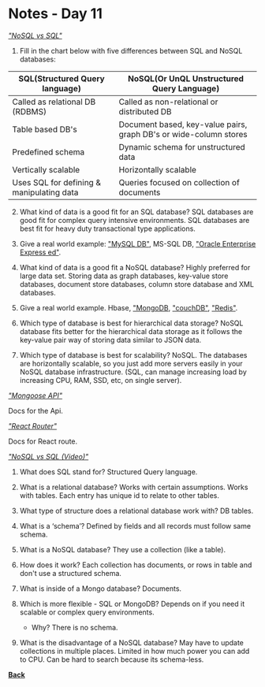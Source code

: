 # Notes - Day 11

_<a href = "https://www.thegeekstuff.com/2014/01/sql-vs-nosql-db/?utm_source=tuicool">"NoSQL vs SQL"</a>_

1. Fill in the chart below with five differences between SQL and NoSQL databases:

| SQL(Structured Query language)                | NoSQL(Or UnQL Unstructured Query Language)                        |
|-----------------------------------------------|-------------------------------------------------                  |
| Called as relational DB (RDBMS)               | Called as non-relational or distributed DB                        |
| Table based DB's                              | Document based, key-value pairs, graph DB's or wide-column stores |
| Predefined schema                             | Dynamic schema for unstructured data                              |
| Vertically scalable                           | Horizontally scalable                                             |
| Uses SQL for defining & manipulating data     | Queries focused on collection of documents                       |

2. What kind of data is a good fit for an SQL database? SQL databases are good fit for complex query intensive environments. SQL databases are best fit for heavy duty transactional type applications.

3. Give a real world example: <a href = "https://www.thegeekstuff.com/2008/07/howto-install-mysql-on-linux/">"MySQL DB"</a>, MS-SQL DB, <a href = "https://www.thegeekstuff.com/2008/10/oracle-11g-step-by-step-installation-guide-with-screenshots/">"Oracle Enterprise Express ed"</a>.

4. What kind of data is a good fit a NoSQL database? Highly preferred for large data set. Storing data as graph databases, key-value store databases, document store databases, column store database and XML databases.

5. Give a real world example. Hbase, <a href = "https://www.thegeekstuff.com/2013/01/install-mongodb/">"MongoDB</a>, <a href = "https://www.thegeekstuff.com/2012/06/install-couch-db/">"couchDB"</a>, <a href = "http://redis.io/">"Redis"</a>.

6. Which type of database is best for hierarchical data storage?  NoSQL database fits better for the hierarchical data storage as it follows the key-value pair way of storing data similar to JSON data.

7. Which type of database is best for scalability? NoSQL. The databases are horizontally scalable, so you just add more servers easily in your NoSQL database infrastructure. (SQL, can manage increasing load by increasing CPU, RAM, SSD, etc, on single server).

_<a href = "https://mongoosejs.com/docs/api.html#Model">"Mongoose API"</a>_

Docs for the Api.

_<a href = "https://v5.reactrouter.com/web/api/BrowserRouter">"React Router"</a>_

Docs for React route.

_<a href = "https://www.youtube.com/watch?v=ZS_kXvOeQ5Y">"NoSQL vs SQL (Video)"</a>_

1. What does SQL stand for? Structured Query language.

2. What is a relational database? Works with certain assumptions. Works with tables. Each entry has unique id to relate to other tables.

3. What type of structure does a relational database work with? DB tables.

4. What is a ‘schema’? Defined by fields and all records must follow same schema.

5. What is a NoSQL database? They use a collection (like a table).

6. How does it work? Each collection has documents, or rows in table and don't use a structured schema.

7. What is inside of a Mongo database? Documents.

8. Which is more flexible - SQL or MongoDB? Depends on if you need it scalable or complex query environments.
    - Why? There is no schema.

9. What is the disadvantage of a NoSQL database? May have to update collections in multiple places. Limited in how much power you can add to CPU. Can be hard to search because its schema-less.

**<a href = "https://github.com/scottie-l/reading-notes/tree/main/reading-notes-301">Back</a>**
